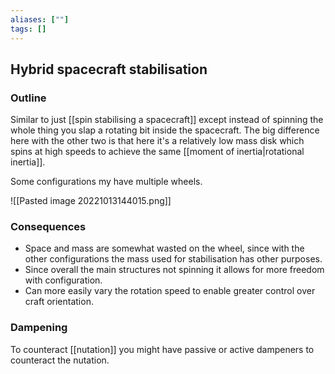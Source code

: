 ```yaml
---
aliases: [""]
tags: []
---
```


## Hybrid spacecraft stabilisation

### Outline
Similar to just [[spin stabilising a spacecraft]] except instead of spinning the whole thing you slap a rotating bit inside the spacecraft. The big difference here with the other two is that here it's a relatively low mass disk which spins at high speeds to achieve the same [[moment of inertia|rotational inertia]].

Some configurations my have multiple wheels.

![[Pasted image 20221013144015.png]]

### Consequences
- Space and mass are somewhat wasted on the wheel, since with the other configurations the mass used for stabilisation has other purposes.
- Since overall the main structures not spinning it allows for more freedom with configuration.
- Can more easily  vary the rotation speed to enable greater control over craft orientation.


### Dampening
To counteract [[nutation]] you might have passive or active dampeners to counteract the nutation.
